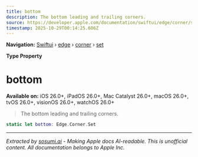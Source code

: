 ```yaml
---
title: bottom
description: The bottom leading and trailing corners.
source: https://developer.apple.com/documentation/swiftui/edge/corner/set/bottom
timestamp: 2025-10-29T00:14:25.606Z
---
```


**Navigation:** [Swiftui](/documentation/swiftui) › [edge](/documentation/swiftui/edge) › [corner](/documentation/swiftui/edge/corner) › [set](/documentation/swiftui/edge/corner/set)

**Type Property**

# bottom

**Available on:** iOS 26.0+, iPadOS 26.0+, Mac Catalyst 26.0+, macOS 26.0+, tvOS 26.0+, visionOS 26.0+, watchOS 26.0+

> The bottom leading and trailing corners.

```swift
static let bottom: Edge.Corner.Set
```

---

*Extracted by [sosumi.ai](https://sosumi.ai) - Making Apple docs AI-readable.*
*This is unofficial content. All documentation belongs to Apple Inc.*
